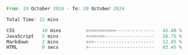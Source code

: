 <!--START_SECTION:waka-->

```rust
From: 19 October 2024 - To: 20 October 2024

Total Time: 22 mins

CSS          10 mins         >>>>>>>>>>>--------------   45.40 %
JavaScript   5 mins          >>>>>>>------------------   26.75 %
Markdown     2 mins          >>>----------------------   12.05 %
HTML         0 secs          >------------------------   03.45 %
```

<!--END_SECTION:waka-->
